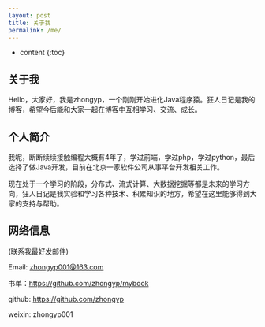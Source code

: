 ```yaml
---
layout: post
title: 关于我
permalink: /me/
---
```


* content
{:toc}


## 关于我

Hello，大家好，我是zhongyp，一个刚刚开始进化Java程序猿。狂人日记是我的博客，希望今后能和大家一起在博客中互相学习、交流、成长。

## 个人简介

我呢，断断续续接触编程大概有4年了，学过前端，学过php，学过python，最后选择了做Java开发，目前在北京一家软件公司从事平台开发相关工作。

现在处于一个学习的阶段，分布式、流式计算、大数据挖掘等都是未来的学习方向，狂人日记是我实验和学习各种技术、积累知识的地方，希望在这里能够得到大家的支持与帮助。

## 网络信息

(联系我最好发邮件)

Email: zhongyp001@163.com

书单：https://github.com/zhongyp/mybook

github: https://github.com/zhongyp

weixin: zhongyp001

